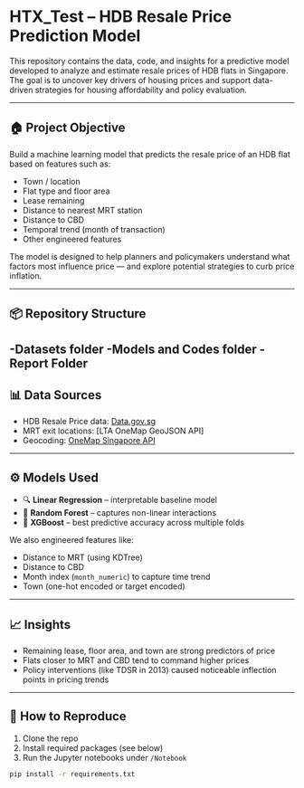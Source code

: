 # HTX_Test – HDB Resale Price Prediction Model

This repository contains the data, code, and insights for a predictive model developed to analyze and estimate resale prices of HDB flats in Singapore. The goal is to uncover key drivers of housing prices and support data-driven strategies for housing affordability and policy evaluation.

---

## 🏠 Project Objective

Build a machine learning model that predicts the resale price of an HDB flat based on features such as:

- Town / location
- Flat type and floor area
- Lease remaining
- Distance to nearest MRT station
- Distance to CBD
- Temporal trend (month of transaction)
- Other engineered features

The model is designed to help planners and policymakers understand what factors most influence price — and explore potential strategies to curb price inflation.

---
## 📦 Repository Structure
-Datasets folder 
-Models and Codes folder
-Report Folder
---

## 📊 Data Sources

- HDB Resale Price data: [Data.gov.sg](https://data.gov.sg/dataset/resale-flat-prices)
- MRT exit locations: [LTA OneMap GeoJSON API]
- Geocoding: [OneMap Singapore API](https://www.onemap.gov.sg/docs/)

---

## ⚙️ Models Used

- 🔍 **Linear Regression** – interpretable baseline model
- 🌲 **Random Forest** – captures non-linear interactions
- 🚀 **XGBoost** – best predictive accuracy across multiple folds

We also engineered features like:
- Distance to MRT (using KDTree)
- Distance to CBD
- Month index (`month_numeric`) to capture time trend
- Town (one-hot encoded or target encoded)

---

## 📈 Insights

- Remaining lease, floor area, and town are strong predictors of price
- Flats closer to MRT and CBD tend to command higher prices
- Policy interventions (like TDSR in 2013) caused noticeable inflection points in pricing trends

---

## 🧪 How to Reproduce

1. Clone the repo
2. Install required packages (see below)
3. Run the Jupyter notebooks under `/Notebook`

```bash
pip install -r requirements.txt


